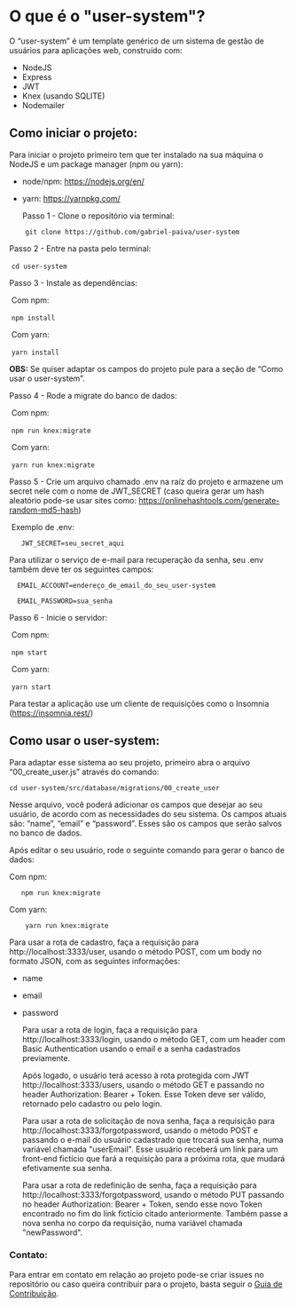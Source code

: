 # O que é o "user-system"?

  O “user-system” é um template genérico de um sistema de gestão de usuários para aplicações web, construído com: 

- NodeJS
- Express
- JWT 
- Knex (usando SQLITE)
- Nodemailer

## Como iniciar o projeto:

  Para iniciar o projeto primeiro tem que ter instalado na sua máquina o NodeJS e um package manager (npm ou yarn):

- node/npm: https://nodejs.org/en/

- yarn: https://yarnpkg.com/



  Passo 1 - Clone o repositório via terminal:

`    git clone https://github.com/gabriel-paiva/user-system`

  Passo 2 - Entre na pasta pelo terminal:

​    `cd user-system`

  Passo 3 - Instale as dependências:

​    Com npm:

​      	`npm install`

​	Com yarn:

​		`yarn install`

  **OBS:** Se quiser adaptar os campos do projeto pule para a seção de “Como usar o user-system”.

Passo 4 - Rode a migrate do banco de dados:

​    Com npm:

​      `npm run knex:migrate`

​    Com yarn:

​      `yarn run knex:migrate`

  Passo 5 - Crie um arquivo chamado .env na raíz do projeto e armazene um secret nele com o nome de JWT_SECRET (caso queira gerar um hash aleatório pode-se usar sites como: https://onlinehashtools.com/generate-random-md5-hash) 

​    Exemplo de .env:

 `   JWT_SECRET=seu_secret_aqui`

  Para utilizar o serviço de e-mail para recuperação da senha, seu .env também deve ter os seguintes campos:

  ``` 
    EMAIL_ACCOUNT=endereço_de_email_do_seu_user-system

    EMAIL_PASSWORD=sua_senha
  ```

  Passo 6 - Inicie o servidor:

​    Com npm:

​      `npm start`

​    Com yarn:

​      `yarn start`

  Para testar a aplicação use um cliente de requisições como o Insomnia (https://insomnia.rest/)



## Como usar o user-system:

  Para adaptar esse sistema ao seu projeto, primeiro abra o arquivo “00_create_user.js” através do comando:

  `cd user-system/src/database/migrations/00_create_user`

  Nesse arquivo, você poderá adicionar os campos que desejar ao seu usuário, de acordo com as necessidades do seu sistema. Os campos atuais são: “name”, “email” e “password”. Esses são os campos que serão salvos no banco de dados.

  Após editar o seu usuário, rode o seguinte comando para gerar o banco de dados:

  Com npm:

 `   npm run knex:migrate`

  Com yarn:

`    yarn run knex:migrate`



  Para usar a rota de cadastro, faça a requisição para http://localhost:3333/user, usando o método POST, com um body no formato JSON, com as seguintes informações:

- name
- email
- password

  Para usar a rota de login, faça a requisição para http://localhost:3333/login, usando o método GET, com um header com Basic Authentication usando o email e a senha cadastrados previamente.

  Após logado, o usuário terá acesso à rota protegida com JWT http://localhost:3333/users, usando o método GET e passando no header Authorization: Bearer + Token. Esse Token deve ser válido, retornado pelo cadastro ou pelo login.

  Para usar a rota de solicitação de nova senha, faça a requisição para http://localhost:3333/forgotpassword, usando o método POST e passando o e-mail do usuário cadastrado que trocará sua senha, numa variável chamada "userEmail". Esse usuário receberá um link para um front-end fictício que fará a requisição para a próxima rota, que mudará efetivamente sua senha.

  Para usar a rota de redefinição de senha, faça a requisição para http://localhost:3333/forgotpassword, usando o método PUT passando no header Authorization: Bearer + Token, sendo esse novo Token encontrado no fim do link fictício citado anteriormente. Também passe a nova senha no corpo da requisição, numa variável chamada "newPassword".



### Contato:

Para entrar em contato em relação ao projeto pode-se criar issues no repositório ou caso queira contribuir para o projeto, basta seguir o [Guia de Contribuição](./CONTRIBUTING.md).